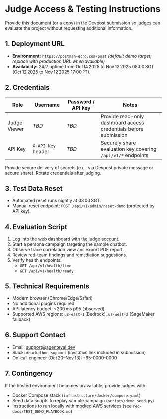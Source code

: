 # Judge Access & Testing Instructions

Provide this document (or a copy) in the Devpost submission so judges can evaluate the project
without requesting additional information.

## 1. Deployment URL

- **Environment:** `https://postman-echo.com/post` _(default demo target; replace with production
  URL when available)_
- **Availability:** 24/7 uptime from Oct 14 2025 to Nov 13 2025 08:00 SGT (Oct 12 2025 to
  Nov 12 2025 17:00 PT).

## 2. Credentials

| Role         | Username           | Password / API Key | Notes                                                            |
| ------------ | ------------------ | ------------------ | ---------------------------------------------------------------- |
| Judge Viewer | _TBD_              | _TBD_              | Provide read-only dashboard access credentials before submission |
| API Key      | `X-API-Key` header | _TBD_              | Securely share evaluation key covering `/api/v1/*` endpoints     |

Provide secure delivery of secrets (e.g., via Devpost private message or secure share). Rotate
credentials after judging.

## 3. Test Data Reset

- Automated reset runs nightly at 03:00 SGT.
- Manual reset endpoint: `POST /api/v1/admin/reset-demo` (protected by API key).

## 4. Evaluation Script

1. Log into the web dashboard with the judge account.
1. Start a persona campaign targeting the sample chatbot.
1. Observe trace correlation view and export PDF report.
1. Review red-team findings and remediation suggestions.
1. Verify health endpoints:
   - `GET /api/v1/health/live`
   - `GET /api/v1/health/ready`

## 5. Technical Requirements

- Modern browser (Chrome/Edge/Safari)
- No additional plugins required
- API latency budget: \<200 ms p95 (observed)
- Supported AWS regions: `us-east-1` (Bedrock), `us-west-2` (SageMaker fallback)

## 6. Support Contact

- Email: support@agenteval.dev
- Slack: `#hackathon-support` (invitation link included in submission)
- On-call engineer (Oct 20–Nov 13): +65-0000-0000

## 7. Contingency

If the hosted environment becomes unavailable, provide judges with:

- Docker Compose stack (`infrastructure/docker/compose.yaml`)
- Seed data scripts to replay sample campaign (`scripts/demo_seed.py`)
- Instructions to run locally with mocked AWS services (see `req-docs/TEST_DEMO_PLAYBOOK.md`)
